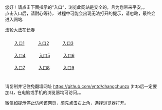 您好！请点击下面指示的“入口”，浏览此网站是安全的，且为您带来平安。。 <br/>
点击入口后，请耐心等待， 过程中可能会出现无法打开的提示，请忽略，最终会进入网站. </br>

法轮大法在长春<br/>
<div style="padding:10px"><a style="margin:20px" target="_blank" href="http://d258vmu9s7sa5p.cloudfront.net/zytas?lflpxs" id="ccLink1" rel="nofollow">入口1</a> <a target="_blank" style="margin:20px" href="http://d1yc8iidzb6a2n.cloudfront.net/zytas?snwyyjt" id="ccLink2" rel="nofollow">入口2</a> <a style="margin:20px" target="_blank" href="http://d1zotdbfkzgea3.cloudfront.net/zytas?tqkwwdgc" id="ccLink3" rel="nofollow">入口3</a></div>

<div style="padding:10px" ><a style="margin:20px" target="_blank" href="http://d258vmu9s7sa5p.cloudfront.net/zytas?lflpxs" id="ccLink4" rel="nofollow">入口4</a> <a style="margin:20px" href="http://d1yc8iidzb6a2n.cloudfront.net/zytas?snwyyjt" target="_blank" id="ccLink5" rel="nofollow">入口5</a> <a style="margin:20px" href="http://d1zotdbfkzgea3.cloudfront.net/zytas?tqkwwdgc" target="_blank" id="ccLink6" rel="nofollow">入口6</a></div>

<div style="padding:10px"><a style="margin:20px" target="_blank" href="http://d258vmu9s7sa5p.cloudfront.net/zytas?lflpxs" id="ccLink7" rel="nofollow">入口7</a> <a style="margin:20px" href="http://d1yc8iidzb6a2n.cloudfront.net/zytas?snwyyjt" target="_blank" id="ccLink8" rel="nofollow">入口8</a> <a style="margin:20px" target="_blank" href="http://d1zotdbfkzgea3.cloudfront.net/zytas?tqkwwdgc" id="ccLink9" rel="nofollow">入口9</a></div>

<br/>



请复制并记住免翻墙网址 https://github.com/yntd/changchunzx (http后一定要加s)，在电脑或手机的浏览器均可访问。。<br/>

微信如提示停止访问该网页，须先点击右上角，选择浏览器打开。
